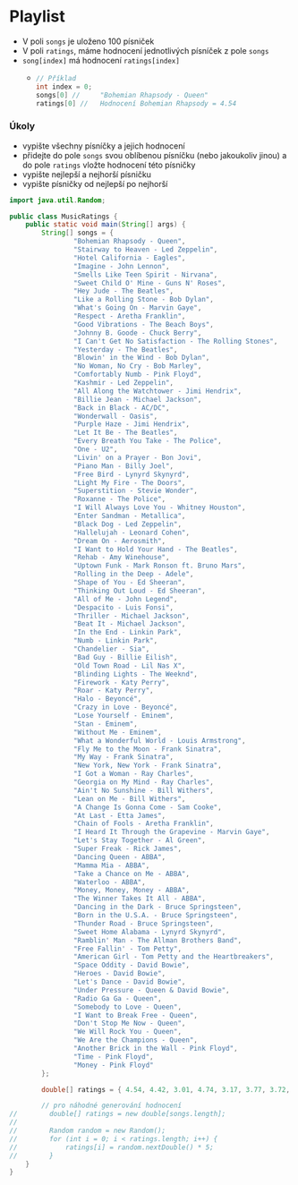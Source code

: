 # Playlist

- V poli `songs` je uloženo 100 písniček
- V poli `ratings`, máme hodnocení jednotlivých písníček z pole `songs`
- `song[index]` má hodnocení `ratings[index]`
  - ```java
    // Příklad  
    int index = 0;
    songs[0] //     "Bohemian Rhapsody - Queen"
    ratings[0] //   Hodnocení Bohemian Rhapsody = 4.54
    ```

### Úkoly

- vypište všechny písníčky a jejich hodnocení
- přidejte do pole `songs` svou oblíbenou písníčku (nebo jakoukoliv jinou) a do pole `ratings` vložte hodnocení této písničky
- vypište nejlepší a nejhorší písničku
- vypište písničky od nejlepší po nejhorší

```java
import java.util.Random;

public class MusicRatings {
    public static void main(String[] args) {
        String[] songs = {
                "Bohemian Rhapsody - Queen",
                "Stairway to Heaven - Led Zeppelin",
                "Hotel California - Eagles",
                "Imagine - John Lennon",
                "Smells Like Teen Spirit - Nirvana",
                "Sweet Child O' Mine - Guns N' Roses",
                "Hey Jude - The Beatles",
                "Like a Rolling Stone - Bob Dylan",
                "What's Going On - Marvin Gaye",
                "Respect - Aretha Franklin",
                "Good Vibrations - The Beach Boys",
                "Johnny B. Goode - Chuck Berry",
                "I Can't Get No Satisfaction - The Rolling Stones",
                "Yesterday - The Beatles",
                "Blowin' in the Wind - Bob Dylan",
                "No Woman, No Cry - Bob Marley",
                "Comfortably Numb - Pink Floyd",
                "Kashmir - Led Zeppelin",
                "All Along the Watchtower - Jimi Hendrix",
                "Billie Jean - Michael Jackson",
                "Back in Black - AC/DC",
                "Wonderwall - Oasis",
                "Purple Haze - Jimi Hendrix",
                "Let It Be - The Beatles",
                "Every Breath You Take - The Police",
                "One - U2",
                "Livin' on a Prayer - Bon Jovi",
                "Piano Man - Billy Joel",
                "Free Bird - Lynyrd Skynyrd",
                "Light My Fire - The Doors",
                "Superstition - Stevie Wonder",
                "Roxanne - The Police",
                "I Will Always Love You - Whitney Houston",
                "Enter Sandman - Metallica",
                "Black Dog - Led Zeppelin",
                "Hallelujah - Leonard Cohen",
                "Dream On - Aerosmith",
                "I Want to Hold Your Hand - The Beatles",
                "Rehab - Amy Winehouse",
                "Uptown Funk - Mark Ronson ft. Bruno Mars",
                "Rolling in the Deep - Adele",
                "Shape of You - Ed Sheeran",
                "Thinking Out Loud - Ed Sheeran",
                "All of Me - John Legend",
                "Despacito - Luis Fonsi",
                "Thriller - Michael Jackson",
                "Beat It - Michael Jackson",
                "In the End - Linkin Park",
                "Numb - Linkin Park",
                "Chandelier - Sia",
                "Bad Guy - Billie Eilish",
                "Old Town Road - Lil Nas X",
                "Blinding Lights - The Weeknd",
                "Firework - Katy Perry",
                "Roar - Katy Perry",
                "Halo - Beyoncé",
                "Crazy in Love - Beyoncé",
                "Lose Yourself - Eminem",
                "Stan - Eminem",
                "Without Me - Eminem",
                "What a Wonderful World - Louis Armstrong",
                "Fly Me to the Moon - Frank Sinatra",
                "My Way - Frank Sinatra",
                "New York, New York - Frank Sinatra",
                "I Got a Woman - Ray Charles",
                "Georgia on My Mind - Ray Charles",
                "Ain't No Sunshine - Bill Withers",
                "Lean on Me - Bill Withers",
                "A Change Is Gonna Come - Sam Cooke",
                "At Last - Etta James",
                "Chain of Fools - Aretha Franklin",
                "I Heard It Through the Grapevine - Marvin Gaye",
                "Let's Stay Together - Al Green",
                "Super Freak - Rick James",
                "Dancing Queen - ABBA",
                "Mamma Mia - ABBA",
                "Take a Chance on Me - ABBA",
                "Waterloo - ABBA",
                "Money, Money, Money - ABBA",
                "The Winner Takes It All - ABBA",
                "Dancing in the Dark - Bruce Springsteen",
                "Born in the U.S.A. - Bruce Springsteen",
                "Thunder Road - Bruce Springsteen",
                "Sweet Home Alabama - Lynyrd Skynyrd",
                "Ramblin' Man - The Allman Brothers Band",
                "Free Fallin' - Tom Petty",
                "American Girl - Tom Petty and the Heartbreakers",
                "Space Oddity - David Bowie",
                "Heroes - David Bowie",
                "Let's Dance - David Bowie",
                "Under Pressure - Queen & David Bowie",
                "Radio Ga Ga - Queen",
                "Somebody to Love - Queen",
                "I Want to Break Free - Queen",
                "Don't Stop Me Now - Queen",
                "We Will Rock You - Queen",
                "We Are the Champions - Queen",
                "Another Brick in the Wall - Pink Floyd",
                "Time - Pink Floyd",
                "Money - Pink Floyd"
        };

        double[] ratings = { 4.54, 4.42, 3.01, 4.74, 3.17, 3.77, 3.72, 3.06, 3.16, 2.04, 4.12, 2.60, 3.25, 2.71, 2.11, 3.16, 0.12, 2.90, 1.09, 2.32, 4.64, 4.43, 0.84, 4.00, 0.97, 2.51, 4.37, 3.57, 4.92, 2.63, 2.19, 4.44, 4.72, 1.13, 3.55, 3.91, 0.85, 0.73, 4.28, 0.24, 4.07, 2.46, 2.38, 0.74, 2.36, 1.26, 4.84, 0.74, 2.66, 3.28, 3.73, 0.90, 2.50, 3.99, 4.87, 1.00, 4.86, 2.22, 4.56, 1.34, 1.56, 1.55, 2.90, 3.44, 1.45, 2.14, 2.51, 0.58, 4.46, 2.38, 1.98, 4.29, 1.39, 1.65, 1.64, 1.87, 2.02, 2.54, 2.67, 1.53, 0.49, 2.68, 1.31, 0.28, 2.70, 3.71, 1.60, 2.07, 4.51, 2.38, 3.33, 2.26, 2.98, 1.15, 1.39, 2.26, 0.27, 3.50, 3.92, 2.18, 2.3 };

        // pro náhodné generování hodnocení
//        double[] ratings = new double[songs.length];
//        
//        Random random = new Random();
//        for (int i = 0; i < ratings.length; i++) {
//            ratings[i] = random.nextDouble() * 5;
//        }
    }
}

```